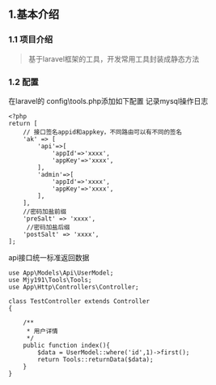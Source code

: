 ## 1.基本介绍
### 1.1 项目介绍
> 基于laravel框架的工具，开发常用工具封装成静态方法
### 1.2 配置
在laravel的 config\tools.php添加如下配置
记录mysql操作日志
```
<?php
return [
    // 接口签名appid和appkey，不同路由可以有不同的签名
    'ak' => [
        'api'=>[
            'appId'=>'xxxx',
            'appKey'=>'xxxx',
        ],
        'admin'=>[
            'appId'=>'xxxx',
            'appKey'=>'xxxx',
        ],
    ],
    //密码加盐前缀
    'preSalt' => 'xxxx',
     //密码加盐后缀
    'postSalt' => 'xxxx',
];
```

api接口统一标准返回数据

```$xslt
use App\Models\Api\UserModel;
use Mjy191\Tools\Tools;
use App\Http\Controllers\Controller;

class TestController extends Controller
{

    /**
     * 用户详情
     */
    public function index(){
        $data = UserModel::where('id',1)->first();
        return Tools::returnData($data);
    }
}
```

